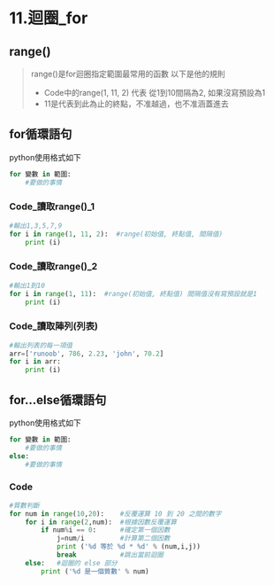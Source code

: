 # 11.迴圈_for
## range()
> range()是for迴圈指定範圍最常用的函數 以下是他的規則
>+ Code中的range(1, 11, 2) 代表 從1到10間隔為2, 如果沒寫預設為1
>+ 11是代表到此為止的終點，不准越過，也不准涵蓋進去

## for循環語句
python使用格式如下
```python
for 變數 in 範圍:
    #要做的事情
```
### Code_讀取range()_1
```python
#輸出1,3,5,7,9
for i in range(1, 11, 2):  #range(初始值, 終點值, 間隔值)
    print (i)
```
### Code_讀取range()_2
```python
#輸出1到10
for i in range(1, 11):  #range(初始值, 終點值) 間隔值沒有寫預設就是1
    print (i)
```
### Code_讀取陣列(列表)
```python
#輸出列表的每一項值
arr=['runoob', 786, 2.23, 'john', 70.2]
for i in arr:
    print (i)
```

## for...else循環語句
python使用格式如下
```python
for 變數 in 範圍:
    #要做的事情
else:
    #要做的事情
```
### Code
```python
#質數判斷
for num in range(10,20):    #反覆運算 10 到 20 之間的數字
    for i in range(2,num):  #根據因數反覆運算 
        if num%i == 0:      #確定第一個因數 
            j=num/i         #計算第二個因數 
            print ('%d 等於 %d * %d' % (num,i,j)) 
            break           #跳出當前迴圈 
    else:   #迴圈的 else 部分 
        print ('%d 是一個質數' % num)
```
